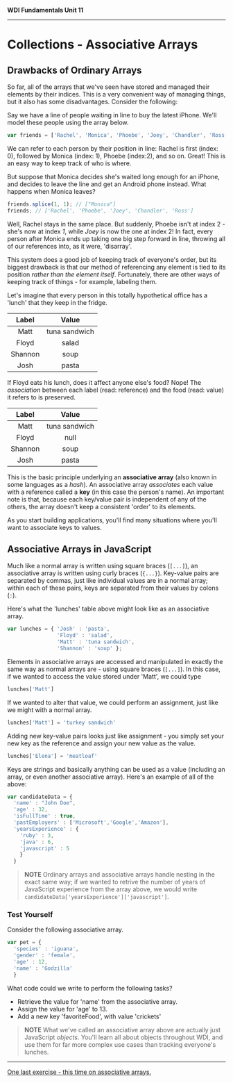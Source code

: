 **WDI Fundamentals Unit 11**

---

# Collections - Associative Arrays

## Drawbacks of Ordinary Arrays

So far, all of the arrays that we've seen have stored and managed their elements by their indices. This is a very convenient way of managing things, but it also has some disadvantages. Consider the following:

Say we have a line of people waiting in line to buy the latest iPhone. We'll model these people using the array below.

```javascript
var friends = ['Rachel', 'Monica', 'Phoebe', 'Joey', 'Chandler', 'Ross'];
```

We can refer to each person by their position in line: Rachel is first (index: 0), followed by Monica (index: 1), Phoebe (index:2), and so on. Great! This is an easy way to keep track of who is where.

But suppose that Monica decides she's waited long enough for an iPhone, and decides to leave the line and get an Android phone instead. What happens when Monica leaves?

```javascript
friends.splice(1, 1); // ["Monica"]
friends; // ['Rachel', 'Phoebe', 'Joey', 'Chandler', 'Ross']
```

Well, Rachel stays in the same place. But suddenly, Phoebe isn't at index 2 - she's now at index *1*, while *Joey* is now the one at index 2! In fact, every person after Monica ends up taking one big step forward in line, throwing all of our references into, as it were, 'disarray'.

This system does a good job of keeping track of everyone's order, but its biggest drawback is that our method of referencing any element is tied to its position *rather than the element itself*. Fortunately, there are other ways of keeping track of things - for example, labeling them.

Let's imagine that every person in this totally hypothetical office has a 'lunch' that they keep in the fridge.

|  Label    |  Value          |
|:-------:  |:-------:        |
| Matt    | tuna sandwich |
| Floyd   | salad         |
| Shannon | soup          |
| Josh    | pasta         |

If Floyd eats his lunch, does it affect anyone else's food? Nope! The *association* between each label (read: reference) and the food (read: value) it refers to is preserved.

|  Label      |  Value  |
|:-------:    |:-------:|
| Matt      | tuna sandwich |
| Floyd     | null            |
| Shannon   | soup          |
| Josh      | pasta         |

This is the basic principle underlying an **associative array** (also known in some languages as a *hash*). An associative array *associates* each value with a reference called a **key** (in this case the person's name). An important note is that, because each key/value pair is independent of any of the others, the array doesn't keep a consistent 'order' to its elements.

As you start building applications, you'll find many situations where you'll want to associate keys to values.

## Associative Arrays in JavaScript

Much like a normal array is written using square braces (`[...]`), an associative array is written using curly braces (`{...}`). Key-value pairs are separated by commas, just like individual values are in a normal array; within each of these pairs, keys are separated from their values by colons (`:`).

Here's what the 'lunches' table above might look like as an associative array.

```javascript
var lunches = { 'Josh' : 'pasta',
                'Floyd' : 'salad',
                'Matt' : 'tuna sandwich',
                'Shannon' : 'soup' };
```

Elements in associative arrays are accessed and manipulated in exactly the same way as normal arrays are - using square braces (`[...]`). In this case, if we wanted to access the value stored under 'Matt', we could type

  ```js
  lunches['Matt']
  ```

If we wanted to alter that value, we could perform an assignment, just like we might with a normal array.

  ```js
  lunches['Matt'] = 'turkey sandwich'
  ```

Adding new key-value pairs looks just like assignment - you simply set your new key as the reference and assign your new value as the value.

  ```js
  lunches['Elena'] = 'meatloaf'
  ```

Keys are strings and basically anything can be used as a value (including an array, or even another associative array). Here's an example of all of the above:

```javascript
var candidateData = {
  'name' : "John Doe",
  'age' : 32,
  'isFullTime' : true,
  'pastEmployers' : ['Microsoft','Google','Amazon'],
  'yearsExperience' : {
    'ruby' : 3,
    'java' : 6,
    'javascript' : 5
    }
  }
```
>**NOTE** Ordinary arrays and associative arrays handle nesting in the exact same way; if we wanted to retrive the number of years of JavaScript experience from the array above, we would write <code>candidateData['yearsExperience']['javascript']</code>.

### Test Yourself
Consider the following associative array.

```javascript
var pet = {
  'species' : 'iguana',
  'gender' : 'female',
  'age' : 12,
  'name' : 'Godzilla'
  }
```
What code could we write to perform the following tasks?
* Retrieve the value for 'name' from the associative array.
* Assign the value for 'age' to 13.
* Add a new key 'favoriteFood', with value 'crickets'

>**NOTE** What we've called an associative array above are actually just JavaScript *objects*. You'll learn all about objects throughout WDI, and use them for far more complex use cases than tracking everyone's lunches.

---

[One last exercise - this time on associative arrays.](10_exercise.md)
